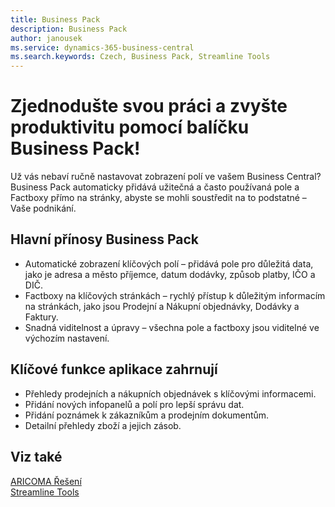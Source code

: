 ```yaml
---
title: Business Pack
description: Business Pack
author: janousek
ms.service: dynamics-365-business-central
ms.search.keywords: Czech, Business Pack, Streamline Tools
---
```

# Zjednodušte svou práci a zvyšte produktivitu pomocí balíčku **Business Pack**!

Už vás nebaví ručně nastavovat zobrazení polí ve vašem Business Central? Business Pack automaticky přidává užitečná a často používaná pole a Factboxy přímo na stránky, abyste se mohli soustředit na to podstatné – Vaše podnikání.

## Hlavní přínosy Business Pack
- Automatické zobrazení klíčových polí – přidává pole pro důležitá data, jako je adresa a město příjemce, datum dodávky, způsob platby, IČO a DIČ.
- Factboxy na klíčových stránkách – rychlý přístup k důležitým informacím na stránkách, jako jsou Prodejní a Nákupní objednávky, Dodávky a Faktury.
- Snadná viditelnost a úpravy – všechna pole a factboxy jsou viditelné ve výchozím nastavení.

## Klíčové funkce aplikace zahrnují
- Přehledy prodejních a nákupních objednávek s klíčovými informacemi.
- Přidání nových infopanelů a polí pro lepší správu dat.
- Přidání poznámek k zákazníkům a prodejním dokumentům.
- Detailní přehledy zboží a jejich zásob.

## Viz také
[ARICOMA Řešení](../index.md)  
[Streamline Tools](../StreamlineTools/streamlinetools.md)  
